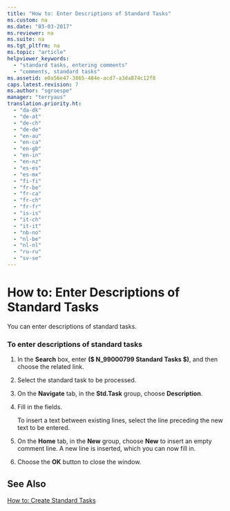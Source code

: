 ```yaml
---
title: "How to: Enter Descriptions of Standard Tasks"
ms.custom: na
ms.date: "03-03-2017"
ms.reviewer: na
ms.suite: na
ms.tgt_pltfrm: na
ms.topic: "article"
helpviewer_keywords: 
  - "standard tasks, entering comments"
  - "comments, standard tasks"
ms.assetid: e0a56e47-3865-484e-acd7-a3da874c12f8
caps.latest.revision: 7
ms.author: "sgroespe"
manager: "terryaus"
translation.priority.ht: 
  - "da-dk"
  - "de-at"
  - "de-ch"
  - "de-de"
  - "en-au"
  - "en-ca"
  - "en-gb"
  - "en-in"
  - "en-nz"
  - "es-es"
  - "es-mx"
  - "fi-fi"
  - "fr-be"
  - "fr-ca"
  - "fr-ch"
  - "fr-fr"
  - "is-is"
  - "it-ch"
  - "it-it"
  - "nb-no"
  - "nl-be"
  - "nl-nl"
  - "ru-ru"
  - "sv-se"
---
```

# How to: Enter Descriptions of Standard Tasks
You can enter descriptions of standard tasks.  
  
### To enter descriptions of standard tasks  
  
1.  In the **Search** box, enter **\($ N\_99000799 Standard Tasks $\)**, and then choose the related link.  
  
2.  Select the standard task to be processed.  
  
3.  On the **Navigate** tab, in the **Std.Task** group, choose **Description**.  
  
4.  Fill in the fields.  
  
     To insert a text between existing lines, select the line preceding the new text to be entered.  
  
5.  On the **Home** tab, in the **New** group, choose  **New** to insert an empty comment line. A new line is inserted, which you can now fill in.  
  
6.  Choose the **OK** button to close the window.  
  
## See Also  
 [How to: Create Standard Tasks](../DesignAndEngineering/how-to-create-standard-tasks.md)